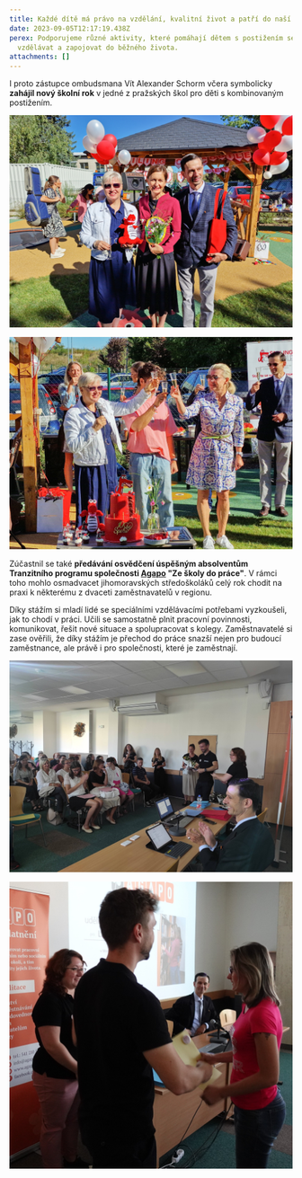 ```yaml
---
title: Každé dítě má právo na vzdělání, kvalitní život a patří do naší společnosti.
date: 2023-09-05T12:17:19.438Z
perex: Podporujeme různé aktivity, které pomáhají dětem s postižením se kvalitně
  vzdělávat a zapojovat do běžného života.
attachments: []
---
```

I proto zástupce ombudsmana Vít Alexander Schorm včera symbolicky **zahájil nový školní rok** v jedné z pražských škol pro děti s kombinovaným postižením. 

![Zástupce ombudsmana a zmocněnkyně pro lidská práva při zahájení školního roku ve škole Smiling Crocodile. ](2.jpg "Zdroj: Smiling Crocodile")

![Zahájení školního roku ve škole Smiling Crocodile.](20230904_092546.jpg "Zdroj: Smiling Crocodile")

Zúčastnil se také **předávání osvědčení úspěšným absolventům Tranzitního programu společnosti [Agapo](https://www.facebook.com/agapo.cz) "Ze školy do práce"**. V rámci toho mohlo osmadvacet jihomoravských středoškoláků celý rok chodit na praxi k některému z dvaceti zaměstnavatelů v regionu. 

Díky stážím si mladí lidé se speciálními vzdělávacími potřebami vyzkoušeli, jak to chodí v práci. Učili se samostatně [](<>)plnit pracovní povinnosti, komunikovat, řešit nové situace a spolupracovat s kolegy. Zaměstnavatelé si zase ověřili, že díky stážím je přechod do práce snazší nejen pro budoucí zaměstnance, ale právě i pro společnosti, které je zaměstnají. 

![Předávání osvědčení úspěšným absolventům Tranzitního programu společnosti Agapo "Ze školy do práce" proběhlo za účasti zástupce ombudsmana v prostorech naší Kanceláře.](372985651_611456624502945_7995546035226120878_n.jpg "Zástupce ombudsmana  prozradil, že v příštích letech nabídne i naše Kancelář stáže v tranzitním programu.")

![Předávání osvědčení úspěšným absolventům Tranzitního programu společnosti Agapo "Ze školy do práce" proběhlo za účasti zástupce ombudsmana v prostorech naší Kanceláře.](373550900_611457981169476_340965469109437452_n.jpg)